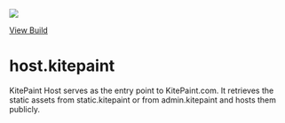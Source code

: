 ![](https://travis-ci.com/WattyRev/host.kitepaint#)

[View Build](https://travis-ci.com/WattyRev/host.kitepaint)

# host.kitepaint

KitePaint Host serves as the entry point to KitePaint.com. It retrieves the static assets from static.kitepaint or from admin.kitepaint and hosts them publicly.
